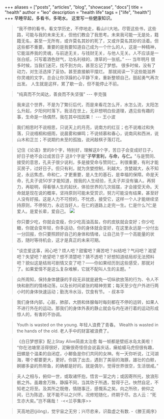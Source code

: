 +++
aliases = ["posts", "articles", "blog", "showcase", "docs"]
title = "health"
author = "leo"
description = "health life"
tags = ["life", "health"]
+++
早睡早起，多看书，多喝水。
这里写一些健康知识。

> “我不停的看书，看文学历史，不停地走，看山川大地。尽管这些书，这些路，可能与我的未来无关，但他们教会了我思考。未来我可能一无是处，籍籍无名，甚至一无所有，或许莫名其妙的死了，又或许莫名其妙的活着。但这些都不重要。重要的是我要知道自己成为一个什么的人，这是一种精神，它能滋养我的灵魂，与前途无关，与钱财无关，与他人无关。人不应该是一张白纸，只写着酒色财气，功名利禄的，潦草的一张纸。” --- 当年明月
很多时候，当我们迷茫，找不到方向，甚至忘记了梦想。
很多时候，没有了动力，对生活选择了妥协。甚至直接躺平摆烂。
那就阅读一下这些能滋养你灵魂的文字。总会让你浮躁的心平静下来，重新整顿自己，鼓起勇气再次出发。
人生就是这样，累了歇一会，但不能停止不前。

> "纯真而不欠闻达，善良而不失坚强" --- 李克强 

> 我来这个世界，不是为了繁衍后代，而是来看花怎么开，水怎么流，太阳怎么升起，夕阳何时落下。我活在世上，无非想明白些道理，遇见些有趣的事，生命是一场偶然，我在其中找因果！ --- 王小波

> 我们相思时不说相思，只说天上的月亮，说南方的红豆；也不说难过和失落，只说梧桐和细雨，说晨雾和蝉鸣；不说倾慕和春心，说南风和西洲，说山木和芷兰；不说期约未至的孤独，说闲敲棋子落灯花。

> 记住《论语》里的8个字，特别好，理解这8个字，苦日子会变成好日子，好日子绝不会过成苦日子
这8个字是"**子罕言利，与命，与仁。**"与是赞同、接受的意思，孔夫子很少说利，多是接受命与赞同仁。利很重要，有利才能买房子，过好日子。但只有利，就为贪婪控制，利越大，贪婪越大，永不知足，永远焦虑。命和仁，才更重要，是人生的基石，是幸福的保障。命是天命，孔夫子说50岁才能知道，按我的人生经验，孔夫子并没有骗人。再努力，再聪明，得看够人生的起伏，体验世界的几次摇摆，才会接受天命。天命就是现在说的概率，坚持原则可能未受赏识，努力可能没有结果，甚至好人没有好报。这是人力不可控的，不忧虑，接受它，这样一个人才能继续坚持原则，不停努力，永远当好人，在仁的道路上走完一生。仁是什么?仁是爱人。是爱长辈，爱自己。
![](https://s2.loli.net/2023/09/28/axbvAhri37f6jSt.png)


> 你只要少吃，你就会变瘦，你少吃高油高盐，你的皮肤就会变好；你少吃糖，你就会变年轻，你多运动，你的身体就会变好，在这里永远是一分付出一分回报，你只要照顾好自己的身体和情绪，让自己处于一个高能量的状态，随时等待机会，这才是真正的未来可期。


> "谈恋爱这事，闹心吧？烦人吧？甜蜜吧？痛苦吧？纠结吧？气闷吧？渴望吧？失望吧？绝望吧？想不清楚吧？猜不透吧？好想知道结局却无法预料吧？貌似这是结局可剧情又变了吧？——你如果经历到这些感受，那就对了。如果爱情不是这么复杂难解，它就不配叫人生的主题。"


> 众所周知，保持身体健康的手段无非就是避免一切纵欲放荡的行为、令人不快和剧烈的情绪动荡，以及长时间紧张的精神劳累；每天至少在户外进行两小时的身体快速运动；勤洗冷水浴，饮食有节。 - 叔本华

> 我们身体内部，心脏，肺部，大肠和体腺每时每刻都在不停的运转，如果人不进行外在的运动。那我们的身体外表的静止就会与内在进行着的运动形成惊人的，有害的不协调。


> Youth is wasted on the young. 年轻人浪费了青春。
> Wealth is wasted in the hands of the old. 老人手中的财富被浪费了。


> 《白日梦想家》配上Stay Alive简直太治愈 每一帧都是壁纸冰岛太美啦！
> “你在池塘里活得很好，泥鳅很奇怪但会说喜庆话，癞蛤蟆马虎但很有趣，田螺是个温柔的自闭症，小鲫鱼是你们共同的女神。有一天你听说，江河湖海，哪个都要更大，更好。你跳了出去，遇到了美丽的海豚，雄壮的白鲸，婀娜多姿的热带鱼，的确都是好的。就是偶尔，觉得世界很空，生活很咸。”

> 夫人之相与，俯仰一世，或取诸怀抱，悟言一室之内；或因寄所托，放浪形骸之外。虽趣舍万殊，静躁不同，当其欣于所遇，暂得于己，怏然自足，不知老之将至。及其所之既倦，情随事迁，感慨系之矣。向之所欣，俯仰之间，已为陈迹，犹不能不以之兴怀。况修短随化，终期于尽。古人云：“死生亦大矣。”岂不痛哉！ -<<兰亭集序>>

> 天高地迥(jiǒng)，觉宇宙之无穷；兴尽悲来，识盈虚之有数. -《滕王阁序》